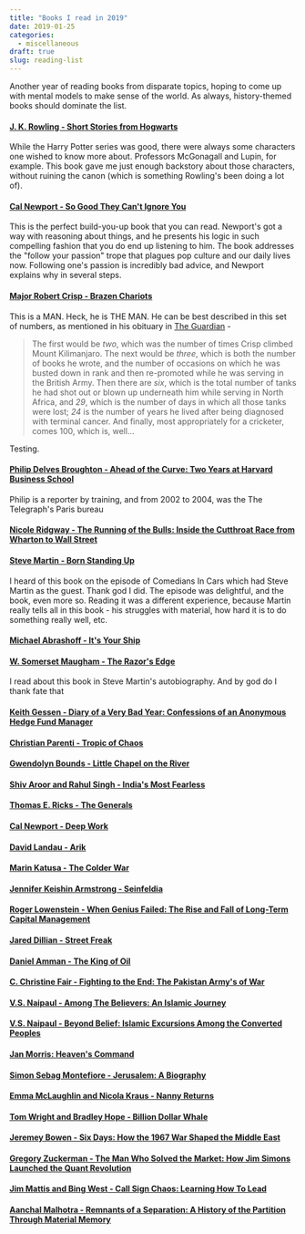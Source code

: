 ```yaml
---
title: "Books I read in 2019"
date: 2019-01-25 
categories:
  - miscellaneous
draft: true
slug: reading-list
---
```

Another year of reading books from disparate topics, hoping to come up with mental models to make sense of the world. As always, history-themed books should dominate the list.
#### [J. K. Rowling - Short Stories from Hogwarts](https://www.amazon.in/Hogwarts-Hardship-Dangerous-Pottermore-Presents-ebook/dp/B01JLXETNK)
While the Harry Potter series was good, there were always some characters one wished to know more about. Professors McGonagall and Lupin, for example. This book gave me just enough backstory about those characters, without ruining the canon (which is something Rowling's been doing a lot of).


#### [Cal Newport - So Good They Can't Ignore You](https://www.amazon.in/Good-They-Cant-Ignore-You/dp/0349415862)
This is the perfect build-you-up book that you can read. Newport's got a way with reasoning about things, and he presents his logic in such compelling fashion that you do end up listening to him. 
The book addresses the "follow your passion" trope that plagues pop culture and our daily lives now. Following one's passion is incredibly bad advice, and Newport explains why in several steps. 


#### [Major Robert Crisp - Brazen Chariots](https://www.amazon.com/Brazen-Chariots-Robert-Crisp/dp/055324163X/ref=tmm_mmp_swatch_0?_encoding=UTF8&qid=&sr=)  
This is a MAN. Heck, he is THE MAN. He can be best described in this set of numbers, as mentioned in his obituary in [The Guardian](https://www.theguardian.com/sport/2013/mar/05/the-spin-bob-crisp-amazing-life) - 
> The first would be *two*, which was the number of times Crisp climbed Mount Kilimanjaro. The next would be *three*, which is both the number of books he wrote, and the number of occasions on which he was busted down in rank and then re-promoted while he was serving in the British Army. Then there are *six*, which is the total number of tanks he had shot out or blown up underneath him while serving in North Africa, and *29*, which is the number of days in which all those tanks were lost; *24* is the number of years he lived after being diagnosed with terminal cancer. And finally, most appropriately for a cricketer, comes 100, which is, well...  
 
Testing.


#### [Philip Delves Broughton - Ahead of the Curve: Two Years at Harvard Business School](https://smile.amazon.com/Ahead-Curve-Harvard-Business-School/dp/014311543X)
Philip is a reporter by training, and from 2002 to 2004, was the The Telegraph's Paris bureau 

#### [Nicole Ridgway - The Running of the Bulls: Inside the Cutthroat Race from Wharton to Wall Street ]()

#### [Steve Martin - Born Standing Up]()
I heard of this book on the episode of Comedians In Cars which had Steve Martin as the guest. Thank god I did. The episode was delightful, and the book, even more so. Reading it was a different experience, because Martin really tells all in this book - his struggles with material, how hard it is to do something really well, etc.


#### [Michael Abrashoff - It's Your Ship]()

#### [W. Somerset Maugham - The Razor's Edge]()  
I read about this book in Steve Martin's autobiography. And by god do I thank fate that 

#### [Keith Gessen - Diary of a Very Bad Year: Confessions of an Anonymous Hedge Fund Manager]()

#### [Christian Parenti - Tropic of Chaos]()

#### [Gwendolyn Bounds - Little Chapel on the River]()

#### [Shiv Aroor and Rahul Singh - India's Most Fearless]()

#### [Thomas E. Ricks - The Generals]()

#### [Cal Newport - Deep Work]()

#### [David Landau - Arik]()

#### [Marin Katusa - The Colder War]()

#### [Jennifer Keishin Armstrong - Seinfeldia]()

#### [Roger Lowenstein - When Genius Failed: The Rise and Fall of Long-Term Capital Management]()

#### [Jared Dillian - Street Freak]()

#### [Daniel Amman - The King of Oil]()

#### [C. Christine Fair - Fighting to the End: The Pakistan Army's of War]()

#### [V.S. Naipaul - Among The Believers: An Islamic Journey]()

#### [V.S. Naipaul - Beyond Belief: Islamic Excursions Among the Converted Peoples]()

#### [Jan Morris: Heaven's Command]()

#### [Simon Sebag Montefiore - Jerusalem: A Biography]()

#### [Emma McLaughlin and Nicola Kraus - Nanny Returns]()

#### [Tom Wright and Bradley Hope - Billion Dollar Whale]()

#### [Jeremey Bowen - Six Days: How the 1967 War Shaped the Middle East]()

#### [Gregory Zuckerman - The Man Who Solved the Market: How Jim Simons Launched the Quant Revolution]()

#### [Jim Mattis and Bing West - Call Sign Chaos: Learning How To Lead]()

#### [Aanchal Malhotra - Remnants of a Separation: A History of the Partition Through Material Memory]()
